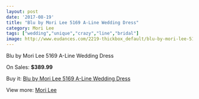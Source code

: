 ```yaml
---
layout: post
date: '2017-08-19'
title: "Blu by Mori Lee 5169 A-Line Wedding Dress"
category: Mori Lee
tags: ["wedding","unique","crazy","line","bridal"]
image: http://www.eudances.com/2219-thickbox_default/blu-by-mori-lee-5169-a-line-wedding-dress.jpg
---
```

Blu by Mori Lee 5169 A-Line Wedding Dress

On Sales: **$389.99**
<a href="https://www.eudances.com/en/mori-lee/743-blu-by-mori-lee-5169-a-line-wedding-dress.html"><amp-img layout="responsive" width="600" height="600" src="//www.eudances.com/2219-thickbox_default/blu-by-mori-lee-5169-a-line-wedding-dress.jpg" alt="Blu by Mori Lee 5169 A-Line Wedding Dress 0" /></a>
<a href="https://www.eudances.com/en/mori-lee/743-blu-by-mori-lee-5169-a-line-wedding-dress.html"><amp-img layout="responsive" width="600" height="600" src="//www.eudances.com/2222-thickbox_default/blu-by-mori-lee-5169-a-line-wedding-dress.jpg" alt="Blu by Mori Lee 5169 A-Line Wedding Dress 1" /></a>
<a href="https://www.eudances.com/en/mori-lee/743-blu-by-mori-lee-5169-a-line-wedding-dress.html"><amp-img layout="responsive" width="600" height="600" src="//www.eudances.com/2221-thickbox_default/blu-by-mori-lee-5169-a-line-wedding-dress.jpg" alt="Blu by Mori Lee 5169 A-Line Wedding Dress 2" /></a>
<a href="https://www.eudances.com/en/mori-lee/743-blu-by-mori-lee-5169-a-line-wedding-dress.html"><amp-img layout="responsive" width="600" height="600" src="//www.eudances.com/2220-thickbox_default/blu-by-mori-lee-5169-a-line-wedding-dress.jpg" alt="Blu by Mori Lee 5169 A-Line Wedding Dress 3" /></a>

Buy it: [Blu by Mori Lee 5169 A-Line Wedding Dress](https://www.eudances.com/en/mori-lee/743-blu-by-mori-lee-5169-a-line-wedding-dress.html "Blu by Mori Lee 5169 A-Line Wedding Dress")

View more: [Mori Lee](https://www.eudances.com/en/9-mori-lee "Mori Lee")